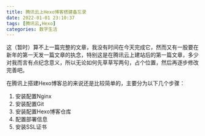 ```yaml
---
title: 腾讯云上Hexo博客搭建备忘录
date: 2022-01-01 23:10:37
tags: [腾讯云,Hexo]
categories: 数字生活
---
```


这（暂时）算不上一篇完整的文章，我没有时间在今天完成它，然而又有一股要在新年的第一天发一篇文章的执念，特别这是在腾讯云上建站后的第一篇文章，多少对我而言有点纪念意义，所以无论如何先草草写两句，占个位置，然后再逐步修改完善吧。
<!-- more -->

在腾讯上搭建Hexo博客总的来说还是比较简单的，主要分为以下几个步骤：

1. 安装配置Nginx
2. 安装配置Git
3. 安装配置Hexo博客仓库
4. 配置部署信息
5. 安装SSL证书


